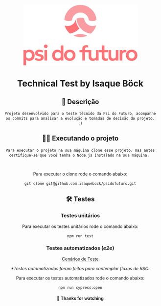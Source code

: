 

<div align="center">
    
![image info](./logo.png)


# Technical Test by Isaque Böck
<div>


## 📄 Descrição

    Projeto desenvolvido para o teste técnido da Psi do Futuro, acompanhe os commits para analisar a evolução e tomadas de decisão do projeto. :)

## 🏃‍♂️ Executando o projeto

    Para executar o projeto na sua máquina clone esse projeto, mas antes certifique-se que você tenha o Node.js instalado na sua máquina. 

<br>
    
Para executar o clone rode o comando abaixo:

    git clone git@github.com:isaquebock/psidofuturo.git

## 🛠️ Testes

### Testes unitários 
Para executar os testes unitários rode o comando abaixo:

    npm run test

### Testes automatizados (*e2e*)

[Cenários de Teste](./docs/scenarios.md)

_*Testes automatizados foram feitos para contemplar fluxos de RSC._

Para executar os testes automatizados rode o comando abaixo:

    npm run cypress:open



#### 👋  Thanks for watching 

